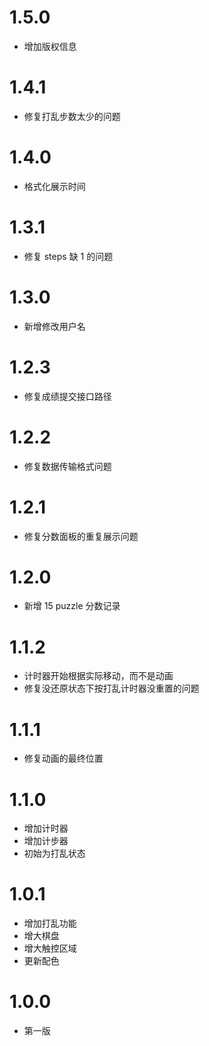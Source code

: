 # 1.5.0

- 增加版权信息

# 1.4.1

- 修复打乱步数太少的问题

# 1.4.0

- 格式化展示时间

# 1.3.1

- 修复 steps 缺 1 的问题

# 1.3.0

- 新增修改用户名

# 1.2.3

- 修复成绩提交接口路径

# 1.2.2

- 修复数据传输格式问题

# 1.2.1

- 修复分数面板的重复展示问题

# 1.2.0

- 新增 15 puzzle 分数记录

# 1.1.2

- 计时器开始根据实际移动，而不是动画
- 修复没还原状态下按打乱计时器没重置的问题

# 1.1.1

- 修复动画的最终位置

# 1.1.0

- 增加计时器
- 增加计步器
- 初始为打乱状态

# 1.0.1

- 增加打乱功能
- 增大棋盘
- 增大触控区域
- 更新配色

# 1.0.0

- 第一版
